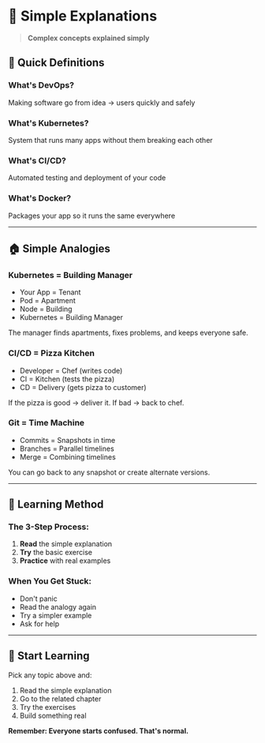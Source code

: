# 🧠 Simple Explanations

> **Complex concepts explained simply**

## 🎯 Quick Definitions

### **What's DevOps?**
Making software go from idea → users quickly and safely

### **What's Kubernetes?** 
System that runs many apps without them breaking each other

### **What's CI/CD?**
Automated testing and deployment of your code

### **What's Docker?**
Packages your app so it runs the same everywhere

---

## 🏠 **Simple Analogies**

### **Kubernetes = Building Manager**
- Your App = Tenant
- Pod = Apartment  
- Node = Building
- Kubernetes = Building Manager

The manager finds apartments, fixes problems, and keeps everyone safe.

### **CI/CD = Pizza Kitchen**
- Developer = Chef (writes code)
- CI = Kitchen (tests the pizza)
- CD = Delivery (gets pizza to customer)

If the pizza is good → deliver it. If bad → back to chef.

### **Git = Time Machine**
- Commits = Snapshots in time
- Branches = Parallel timelines
- Merge = Combining timelines

You can go back to any snapshot or create alternate versions.

---

## 🎯 **Learning Method**

### **The 3-Step Process:**
1. **Read** the simple explanation
2. **Try** the basic exercise
3. **Practice** with real examples

### **When You Get Stuck:**
- Don't panic
- Read the analogy again
- Try a simpler example
- Ask for help

---

## 🚀 **Start Learning**

Pick any topic above and:
1. Read the simple explanation
2. Go to the related chapter
3. Try the exercises
4. Build something real

**Remember: Everyone starts confused. That's normal.**